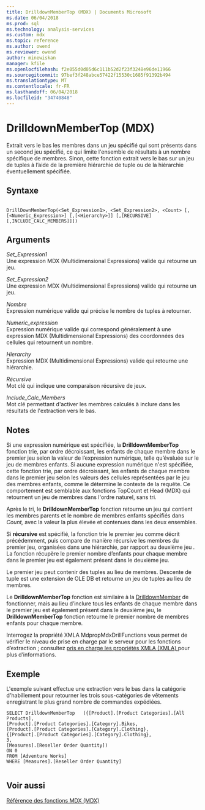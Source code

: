 ```yaml
---
title: DrilldownMemberTop (MDX) | Documents Microsoft
ms.date: 06/04/2018
ms.prod: sql
ms.technology: analysis-services
ms.custom: mdx
ms.topic: reference
ms.author: owend
ms.reviewer: owend
author: minewiskan
manager: kfile
ms.openlocfilehash: f2e055d0d05d6c111b52d2f23f3248e96de11966
ms.sourcegitcommit: 97bef3f248abce57422f15530c1685f91392b494
ms.translationtype: MT
ms.contentlocale: fr-FR
ms.lasthandoff: 06/04/2018
ms.locfileid: "34740848"
---
```

# <a name="drilldownmembertop-mdx"></a>DrilldownMemberTop (MDX)


  Extrait vers le bas les membres dans un jeu spécifié qui sont présents dans un second jeu spécifié, ce qui limite l'ensemble de résultats à un nombre spécifique de membres. Sinon, cette fonction extrait vers le bas sur un jeu de tuples à l’aide de la première hiérarchie de tuple ou de la hiérarchie éventuellement spécifiée.  
  
## <a name="syntax"></a>Syntaxe  
  
```  
  
DrillDownMemberTop(<Set_Expression1>, <Set_Expression2>, <Count> [,[<Numeric_Expression>] [,[<Hierarchy>]] [,[RECURSIVE][,INCLUDE_CALC_MEMBERS]]])  
```  
  
## <a name="arguments"></a>Arguments  
 *Set_Expression1*  
 Une expression MDX (Multidimensional Expressions) valide qui retourne un jeu.  
  
 *Set_Expression2*  
 Une expression MDX (Multidimensional Expressions) valide qui retourne un jeu.  
  
 *Nombre*  
 Expression numérique valide qui précise le nombre de tuples à retourner.  
  
 *Numeric_expression*  
 Expression numérique valide qui correspond généralement à une expression MDX (Multidimensional Expressions) des coordonnées des cellules qui retournent un nombre.  
  
 *Hierarchy*  
 Expression MDX (Multidimensional Expressions) valide qui retourne une hiérarchie.  
  
 *Récursive*  
 Mot clé qui indique une comparaison récursive de jeux.  
  
 *Include_Calc_Members*  
 Mot clé permettant d'activer les membres calculés à inclure dans les résultats de l'extraction vers le bas.  
  
## <a name="remarks"></a>Notes  
 Si une expression numérique est spécifiée, la **DrilldownMemberTop** fonction trie, par ordre décroissant, les enfants de chaque membre dans le premier jeu selon la valeur de l’expression numérique, telle qu’évaluée sur le jeu de membres enfants. Si aucune expression numérique n'est spécifiée, cette fonction trie, par ordre décroissant, les enfants de chaque membre dans le premier jeu selon les valeurs des cellules représentées par le jeu des membres enfants, comme le détermine le contexte de la requête. Ce comportement est semblable aux fonctions TopCount et Head (MDX) qui retournent un jeu de membres dans l'ordre naturel, sans tri.  
  
 Après le tri, le **DrilldownMemberTop** fonction retourne un jeu qui contient les membres parents et le nombre de membres enfants spécifiés dans *Count,* avec la valeur la plus élevée et contenues dans les deux ensembles.  
  
 Si **récursive** est spécifié, la fonction trie le premier jeu comme décrit précédemment, puis compare de manière récursive les membres du premier jeu, organisées dans une hiérarchie, par rapport au deuxième jeu *.* La fonction récupère le premier nombre d’enfants pour chaque membre dans le premier jeu est également présent dans le deuxième jeu.  
  
 Le premier jeu peut contenir des tuples au lieu de membres. Descente de tuple est une extension de OLE DB et retourne un jeu de tuples au lieu de membres.  
  
 Le **DrilldownMemberTop** fonction est similaire à la [DrilldownMember](../mdx/drilldownmember-mdx.md) de fonctionner, mais au lieu d’inclure tous les enfants de chaque membre dans le premier jeu est également présent dans le deuxième jeu, le **DrilldownMemberTop** fonction retourne le premier nombre de membres enfants pour chaque membre.  
  
 Interrogez la propriété XMLA MdpropMdxDrillFunctions vous permet de vérifier le niveau de prise en charge par le serveur pour les fonctions d’extraction ; consultez [pris en charge les propriétés XMLA &#40;XMLA&#41; ](../analysis-services/xmla/xml-elements-properties/propertylist-element-supported-xmla-properties.md) pour plus d’informations.  
  
## <a name="example"></a>Exemple  
 L'exemple suivant effectue une extraction vers le bas dans la catégorie d'habillement pour retourner les trois sous-catégories de vêtements enregistrant le plus grand nombre de commandes expédiées.  
  
```  
SELECT DrilldownMemberTop   ({[Product].[Product Categories].[All Products],        
[Product].[Product Categories].[Category].Bikes,        
[Product].[Product Categories].[Category].Clothing},     
{[Product].[Product Categories].[Category].Clothing},     
3,     
[Measures].[Reseller Order Quantity])     
ON 0     
FROM [Adventure Works]     
WHERE [Measures].[Reseller Order Quantity]  
  
```  
  
## <a name="see-also"></a>Voir aussi  
 [Référence des fonctions MDX &#40;MDX&#41;](../mdx/mdx-function-reference-mdx.md)  
  
  
